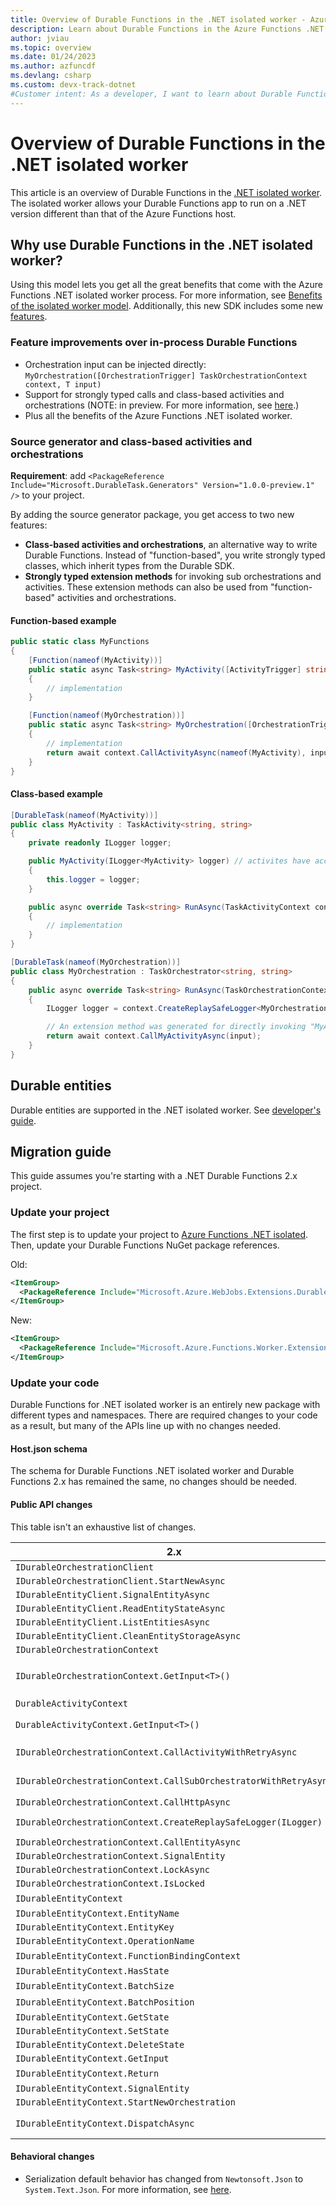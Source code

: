 ```yaml
---
title: Overview of Durable Functions in the .NET isolated worker - Azure
description: Learn about Durable Functions in the Azure Functions .NET isolated worker process, which supports non-LTS versions of .NET and .NET Framework apps.
author: jviau
ms.topic: overview
ms.date: 01/24/2023
ms.author: azfuncdf
ms.devlang: csharp
ms.custom: devx-track-dotnet
#Customer intent: As a developer, I want to learn about Durable Functions for the Azure Functions .NET isolated worker process.
---
```


# Overview of Durable Functions in the .NET isolated worker

This article is an overview of Durable Functions in the [.NET isolated worker](../dotnet-isolated-process-guide.md). The isolated worker allows your Durable Functions app to run on a .NET version different than that of the Azure Functions host.

## Why use Durable Functions in the .NET isolated worker?

Using this model lets you get all the great benefits that come with the Azure Functions .NET isolated worker process. For more information, see [Benefits of the isolated worker model](../dotnet-isolated-process-guide.md#benefits-of-the-isolated-worker-model). Additionally, this new SDK includes some new [features](#feature-improvements-over-in-process-durable-functions).

### Feature improvements over in-process Durable Functions

- Orchestration input can be injected directly: `MyOrchestration([OrchestrationTrigger] TaskOrchestrationContext context, T input)`
- Support for strongly typed calls and class-based activities and orchestrations (NOTE: in preview. For more information, see [here](#source-generator-and-class-based-activities-and-orchestrations).)
- Plus all the benefits of the Azure Functions .NET isolated worker.

### Source generator and class-based activities and orchestrations

**Requirement**: add `<PackageReference Include="Microsoft.DurableTask.Generators" Version="1.0.0-preview.1" />` to your project.

By adding the source generator package, you get access to two new features:

- **Class-based activities and orchestrations**, an alternative way to write Durable Functions. Instead of "function-based", you write strongly typed classes, which inherit types from the Durable SDK.
- **Strongly typed extension methods** for invoking sub orchestrations and activities. These extension methods can also be used from "function-based" activities and orchestrations.

#### Function-based example

```csharp
public static class MyFunctions
{
    [Function(nameof(MyActivity))] 
    public static async Task<string> MyActivity([ActivityTrigger] string input)
    {
        // implementation
    }

    [Function(nameof(MyOrchestration))] 
    public static async Task<string> MyOrchestration([OrchestrationTrigger] TaskOrchestrationContext context, string input)
    {
        // implementation
        return await context.CallActivityAsync(nameof(MyActivity), input);
    }
}
```

#### Class-based example

```csharp
[DurableTask(nameof(MyActivity))]
public class MyActivity : TaskActivity<string, string>
{
    private readonly ILogger logger;

    public MyActivity(ILogger<MyActivity> logger) // activites have access to DI.
    {
        this.logger = logger;
    }

    public async override Task<string> RunAsync(TaskActivityContext context, string input)
    {
        // implementation
    }
}

[DurableTask(nameof(MyOrchestration))]
public class MyOrchestration : TaskOrchestrator<string, string>
{
    public async override Task<string> RunAsync(TaskOrchestrationContext context, string input)
    {
        ILogger logger = context.CreateReplaySafeLogger<MyOrchestration>(); // orchestrations do NOT have access to DI.

        // An extension method was generated for directly invoking "MyActivity".
        return await context.CallMyActivityAsync(input);
    }
}
```

## Durable entities
Durable entities are supported in the .NET isolated worker. See [developer's guide](./durable-functions-dotnet-entities.md).

## Migration guide

This guide assumes you're starting with a .NET Durable Functions 2.x project.

### Update your project

The first step is to update your project to [Azure Functions .NET isolated](../migrate-version-3-version-4.md). Then, update your Durable Functions NuGet package references.

Old:

```xml
<ItemGroup>
  <PackageReference Include="Microsoft.Azure.WebJobs.Extensions.DurableTask" Version="2.9.0" />
</ItemGroup>
```

New:

```xml
<ItemGroup>
  <PackageReference Include="Microsoft.Azure.Functions.Worker.Extensions.DurableTask" Version="1.1.0" />
</ItemGroup>
```

### Update your code

Durable Functions for .NET isolated worker is an entirely new package with different types and namespaces. There are required changes to your code as a result, but many of the APIs line up with no changes needed.

#### Host.json schema

The schema for Durable Functions .NET isolated worker and Durable Functions 2.x has remained the same, no changes should be needed.

#### Public API changes

This table isn't an exhaustive list of changes.

| 2.x | Isolated |
| ---- | ---- |
| `IDurableOrchestrationClient` | `DurableTaskClient` |
| `IDurableOrchestrationClient.StartNewAsync` | `DurableTaskClient.ScheduleNewOrchestrationInstanceAsync` |
| `IDurableEntityClient.SignalEntityAsync` | `DurableTaskClient.Entities.SignalEntityAsync` |
| `IDurableEntityClient.ReadEntityStateAsync` | `DurableTaskClient.Entities.GetEntityAsync` |
| `IDurableEntityClient.ListEntitiesAsync` | `DurableTaskClient.Entities.GetAllEntitiesAsync` |
| `IDurableEntityClient.CleanEntityStorageAsync` | `DurableTaskClient.Entities.CleanEntityStorageAsync` |
| `IDurableOrchestrationContext` | `TaskOrchestrationContext` |
| `IDurableOrchestrationContext.GetInput<T>()` | `TaskOrchestrationContext.GetInput<T>()` or inject input as a parameter: `MyOrchestration([OrchestrationTrigger] TaskOrchestrationContext context, T input)` |
| `DurableActivityContext` | No equivalent |
| `DurableActivityContext.GetInput<T>()` | Inject input as a parameter `MyActivity([ActivityTrigger] T input)` |
| `IDurableOrchestrationContext.CallActivityWithRetryAsync` | `TaskOrchestrationContext.CallActivityAsync`, include `TaskOptions` parameter with retry details. |
| `IDurableOrchestrationContext.CallSubOrchestratorWithRetryAsync` | `TaskOrchestrationContext.CallSubOrchestratorAsync`, include `TaskOptions` parameter with retry details. |
| `IDurableOrchestrationContext.CallHttpAsync` | `TaskOrchestrationContext.CallHttpAsync` |
| `IDurableOrchestrationContext.CreateReplaySafeLogger(ILogger)` | `TaskOrchestrationContext.CreateReplaySafeLogger<T>()` or `TaskOrchestrationContext.CreateReplaySafeLogger(string)` |
| `IDurableOrchestrationContext.CallEntityAsync` | `TaskOrchestrationContext.Entities.CallEntityAsync` |
| `IDurableOrchestrationContext.SignalEntity` | `TaskOrchestrationContext.Entities.SignalEntityAsync` |
| `IDurableOrchestrationContext.LockAsync` | `TaskOrchestrationContext.Entities.LockEntitiesAsync` |
| `IDurableOrchestrationContext.IsLocked` | `TaskOrchestrationContext.Entities.InCriticalSection` |
| `IDurableEntityContext` | `TaskEntityContext`. |
| `IDurableEntityContext.EntityName` | `TaskEntityContext.Id.Name` |
| `IDurableEntityContext.EntityKey` | `TaskEntityContext.Id.Key` |
| `IDurableEntityContext.OperationName` | `TaskEntityOperation.Name` |
| `IDurableEntityContext.FunctionBindingContext` | Removed, add `FunctionContext` as an input parameter |
| `IDurableEntityContext.HasState` | `TaskEntityOperation.State.HasState` |
| `IDurableEntityContext.BatchSize` | Removed |
| `IDurableEntityContext.BatchPosition` | Removed |
| `IDurableEntityContext.GetState` | `TaskEntityOperation.State.GetState` |
| `IDurableEntityContext.SetState` | `TaskEntityOperation.State.SetState` |
| `IDurableEntityContext.DeleteState` | `TaskEntityOperation.State.SetState(null)` |
| `IDurableEntityContext.GetInput` | `TaskEntityOperation.GetInput` |
| `IDurableEntityContext.Return` | Removed. Method return value used instead. |
| `IDurableEntityContext.SignalEntity` | `TaskEntityContext.SignalEntity` |
| `IDurableEntityContext.StartNewOrchestration` | `TaskEntityContext.ScheduleNewOrchestration` |
| `IDurableEntityContext.DispatchAsync` | `TaskEntityDispatcher.DispatchAsync`. Constructor params removed. |

#### Behavioral changes

- Serialization default behavior has changed from `Newtonsoft.Json` to `System.Text.Json`. For more information, see [here](./durable-functions-serialization-and-persistence.md).
